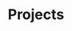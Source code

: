 ---
title: "Projects"
layout: tag
permalink: /Projects/
author_profile: true
taxonomy: Projects
sidebar_main: true
---